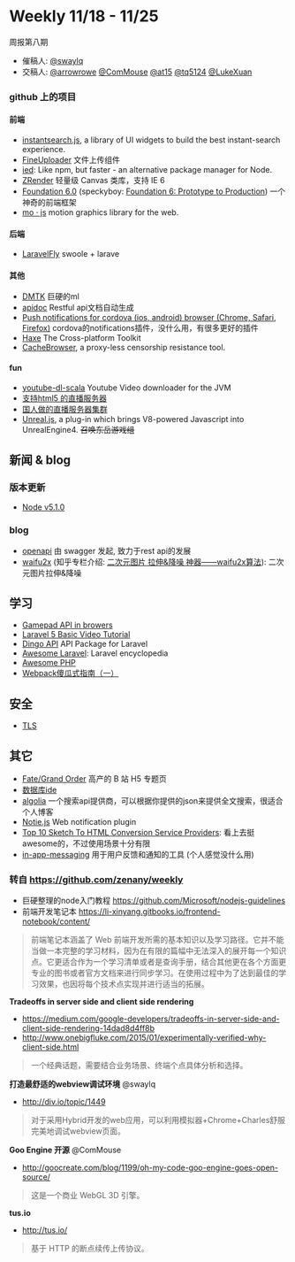 # Weekly 11/18 - 11/25

周报第八期
- 催稿人: [@swaylq](https://github.com/swaylq)
- 交稿人: [@arrowrowe](https://github.com/arrowrowe) [@ComMouse](https://github.com/ComMouse) [@at15](https://github.com/at15) [@tq5124](https://github.com/tq5124) [@LukeXuan](https://github.com/LukeXuan)



### github 上的项目

#### 前端

- [instantsearch.js](https://community.algolia.com/instantsearch.js/), a library of UI widgets to build the best instant-search experience.
- [FineUploader](https://github.com/FineUploader/fine-uploader) 文件上传组件
- [ied](http://gugel.io/ied/): Like npm, but faster - an alternative package manager for Node.
- [ZRender](https://github.com/ecomfe/zrender) 轻量级 Canvas 类库，支持 IE 6
- [Foundation 6.0](https://github.com/zurb/foundation-sites) (speckyboy: [Foundation 6: Prototype to Production](http://speckyboy.com/2015/11/19/foundation-6/)) 一个神奇的前端框架
- [mo · js](https://github.com/legomushroom/mojs) motion graphics library for the web.


#### 后端

- [LaravelFly](https://github.com/scil/LaravelFly) swoole + larave

#### 其他
- [DMTK](https://github.com/Microsoft/DMTK) 巨硬的ml
- [apidoc](https://github.com/apidoc/apidoc) Restful api文档自动生成
- [Push notifications for cordova (ios, android) browser (Chrome, Safari, Firefox)](https://github.com/raix/push) cordova的notifications插件，没什么用，有很多更好的插件
- [Haxe](http://haxe.org/) The Cross-platform Toolkit
- [CacheBrowser](https://github.com/CacheBrowser/cachebrowser), a proxy-less censorship resistance tool.


#### fun

- [youtube-dl-scala](https://github.com/shekhargulati/youtube-dl-scala) Youtube Video downloader for the JVM
- [支持html5 的直播服务器](https://github.com/vbence/stream-m)
- [国人做的直播服务器集群](https://github.com/ossrs/srs)
- [Unreal.js](https://github.com/ncsoft/Unreal.js), a plug-in which brings V8-powered Javascript into UnrealEngine4. ~~召唤东岳游戏组~~


## 新闻 & blog

### 版本更新

- [Node v5.1.0](https://nodejs.org/en/blog/release/v5.1.0/) 

### blog
- [openapi](http://swagger.io/introducing-the-open-api-initiative/) 由 swagger 发起, 致力于rest api的发展
- [waifu2x](https://github.com/lltcggie/waifu2x-caffe) (知乎专栏介绍: [二次元图片 拉伸&降噪 神器——waifu2x算法](http://zhuanlan.zhihu.com/echorish/20354280)): 二次元图片拉伸&降噪

## 学习

- [Gamepad API in browers](http://www.smashingmagazine.com/2015/11/gamepad-api-in-web-games)
- [Laravel 5 Basic Video Tutorial](https://laravist.com/series/laravel-5-basic)
- [Dingo API](https://github.com/dingo/api) API Package for Laravel
- [Awesome Laravel](https://github.com/chiraggude/awesome-laravel): Laravel encyclopedia
- [Awesome PHP](https://github.com/ziadoz/awesome-php)
- [Webpack傻瓜式指南（一）](http://zhuanlan.zhihu.com/FrontendMagazine/20367175)

## 安全

- [TLS](http://vincent.bernat.im/en/blog/2011-ssl-perfect-forward-secrecy.html)

## 其它

- [Fate/Grand Order](http://fgo.biligame.com/index.html) 高产的 B 站 H5 专题页
- [数据库ide](https://www.jetbrains.com/dbeJB)
- [algolia](https://www.algolia.com) 一个搜索api提供商，可以根据你提供的json来提供全文搜索，很适合个人博客
- [Notie.js](https://jaredreich.com/projects/notie.js/) Web notification plugin
- [Top 10 Sketch To HTML Conversion Service Providers](http://codecondo.com/top-10-sketch-to-html-conversion-service-providers/): 看上去挺awesome的，不过使用场景十分有限
- [in-app-messaging](https://www.intercom.io/in-app-messaging) 用于用户反馈和通知的工具 (个人感觉没什么用)


### 转自 https://github.com/zenany/weekly

- 巨硬整理的node入门教程 https://github.com/Microsoft/nodejs-guidelines
- 前端开发笔记本 https://li-xinyang.gitbooks.io/frontend-notebook/content/

> 前端笔记本涵盖了 Web 前端开发所需的基本知识以及学习路径。它并不能当做一本完整的学习材料，因为在有限的篇幅中无法深入的展开每一个知识点。它更适合作为一个学习清单或者是查询手册，结合其他更在各个方面更专业的图书或者官方文档来进行同步学习。在使用过程中为了达到最佳的学习效果，也因将每个技术点实现并进行适当的拓展。

**Tradeoffs in server side and client side rendering**
- https://medium.com/google-developers/tradeoffs-in-server-side-and-client-side-rendering-14dad8d4ff8b
- http://www.onebigfluke.com/2015/01/experimentally-verified-why-client-side.html

> 一个经典话题，需要结合业务场景、终端个点具体分析和选择。

**打造最舒适的webview调试环境** @swaylq 
- http://div.io/topic/1449

> 对于采用Hybrid开发的web应用，可以利用模拟器+Chrome+Charles舒服完美地调试webview页面。

**Goo Engine 开源** @ComMouse 
- http://goocreate.com/blog/1199/oh-my-code-goo-engine-goes-open-source/

> 这是一个商业 WebGL 3D 引擎。

**tus.io**
- http://tus.io/

> 基于 HTTP 的断点续传上传协议。



